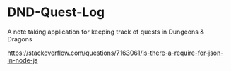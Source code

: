 # DND-Quest-Log
A note taking application for keeping track of quests in Dungeons &amp; Dragons


https://stackoverflow.com/questions/7163061/is-there-a-require-for-json-in-node-js

